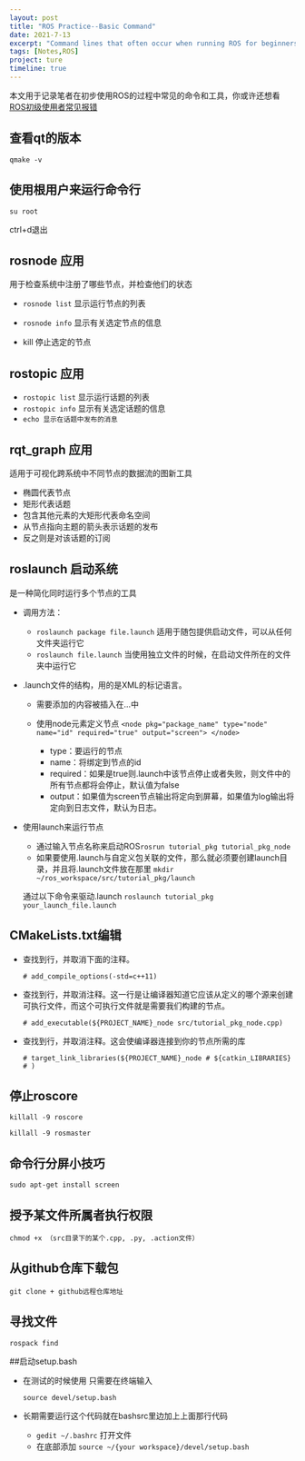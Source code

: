 ```yaml
---
layout: post
title: "ROS Practice--Basic Command"
date: 2021-7-13
excerpt: "Command lines that often occur when running ROS for beginners."
tags: [Notes,ROS]
project: ture
timeline: true
---
```

<script type="text/javascript" src="http://tajs.qq.com/stats?sId=66526224" charset="UTF-8"></script>

本文用于记录笔者在初步使用ROS的过程中常见的命令和工具，你或许还想看[ROS初级使用者常见报错](https://sunrisinggg.github.io/ROS-errors-sulotions/ )

## 查看qt的版本
`qmake -v`

## 使用根用户来运行命令行
`su root`

ctrl+d退出

## rosnode 应用
用于检查系统中注册了哪些节点，并检查他们的状态

- `rosnode list` 显示运行节点的列表

- `rosnode info` 显示有关选定节点的信息

- kill 停止选定的节点

## rostopic 应用

- `rostopic list` 显示运行话题的列表
- `rostopic info` 显示有关选定话题的信息
- `echo 显示在话题中发布的消息`

## rqt_graph 应用
适用于可视化跨系统中不同节点的数据流的图新工具

- 椭圆代表节点
- 矩形代表话题
- 包含其他元素的大矩形代表命名空间
- 从节点指向主题的箭头表示话题的发布
- 反之则是对该话题的订阅

## roslaunch 启动系统
是一种简化同时运行多个节点的工具

- 调用方法：
    - `roslaunch package file.launch` 适用于随包提供启动文件，可以从任何文件夹运行它
    - `roslaunch file.launch` 当使用独立文件的时候，在启动文件所在的文件夹中运行它

- .launch文件的结构，用的是XML的标记语言。
    - 需要添加的内容被插入在<launch>…</launch>中
    - 使用node元素定义节点
        `<node pkg="package_name" type="node" name="id" required="true" output="screen"> </node>`

        - type：要运行的节点
		- name：将绑定到节点的id
		- required：如果是true则.launch中该节点停止或者失败，则文件中的所有节点都将会停止，默认值为false
        - output：如果值为screen节点输出将定向到屏幕，如果值为log输出将定向到日志文件，默认为日志。

- 使用launch来运行节点
    - 通过输入节点名称来启动ROS`rosrun tutorial_pkg tutorial_pkg_node`
	- 如果要使用.launch与自定义包关联的文件，那么就必须要创建launch目录，并且将.launch文件放在那里
    `mkdir ~/ros_workspace/src/tutorial_pkg/launch`
		
     通过以下命令来驱动.launch
    `roslaunch tutorial_pkg your_launch_file.launch`

## CMakeLists.txt编辑
- 查找到行，并取消下面的注释。

    `# add_compile_options(-std=c++11)`
- 查找到行，并取消注释。这一行是让编译器知道它应该从定义的哪个源来创建可执行文件，而这个可执行文件就是需要我们构建的节点。
    
    `# add_executable(${PROJECT_NAME}_node src/tutorial_pkg_node.cpp)`
- 查找到行，并取消注释。这会使编译器连接到你的节点所需的库
    
    `# target_link_libraries(${PROJECT_NAME}_node # ${catkin_LIBRARIES} # )`


## 停止roscore

`killall -9 roscore`

`killall -9 rosmaster`

## 命令行分屏小技巧

`sudo apt-get install screen`

## 授予某文件所属者执行权限
`chmod +x （src目录下的某个.cpp, .py, .action文件）`

## 从github仓库下载包
`git clone + github远程仓库地址`

## 寻找文件 
`rospack find`

##启动setup.bash
- 在测试的时候使用 只需要在终端输入

    `source devel/setup.bash`

- 长期需要运行这个代码就在bashsrc里边加上上面那行代码
	- `gedit ~/.bashrc` 打开文件
    - 在底部添加 `source ~/{your workspace}/devel/setup.bash`
